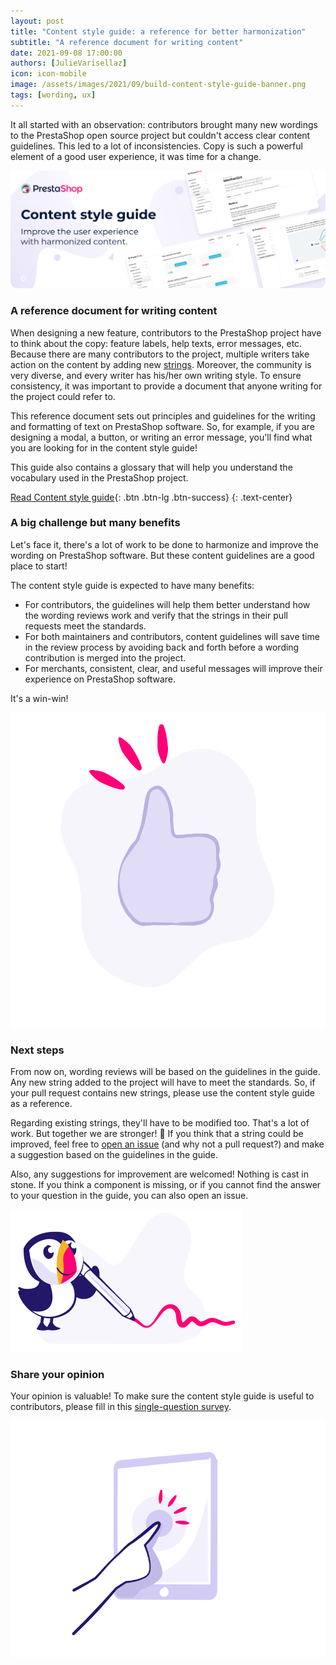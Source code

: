 ```yaml
--- 
layout: post
title: "Content style guide: a reference for better harmonization"
subtitle: "A reference document for writing content" 
date: 2021-09-08 17:00:00
authors: [JulieVarisellaz]
icon: icon-mobile
image: /assets/images/2021/09/build-content-style-guide-banner.png
tags: [wording, ux]
---
```

It all started with an observation: contributors brought many new wordings to the PrestaShop open source project but couldn't access clear content guidelines. This led to a lot of inconsistencies. Copy is such a powerful element of a good user experience, it was time for a change.

![Content style guide banner](/assets/images/2021/09/build-content-style-guide-banner.png)

### A reference document for writing content

When designing a new feature, contributors to the PrestaShop project have to think about the copy: feature labels, help texts, error messages, etc. Because there are many contributors to the project, multiple writers take action on the content by adding new [strings](https://zeroheight.com/80a6c5a61/v/latest/p/36889f-glossary/b/34bc6f). Moreover, the community is very diverse, and every writer has his/her own writing style. To ensure consistency, it was important to provide a document that anyone writing for the project could refer to. 

This reference document sets out principles and guidelines for the writing and formatting of text on PrestaShop software. So, for example, if you are designing a modal, a button, or writing an error message, you'll find what you are looking for in the content style guide!

This guide also contains a glossary that will help you understand the vocabulary used in the PrestaShop project.

[Read Content style guide](https://zeroheight.com/80a6c5a61/v/latest/p/2971bf-content-style-guide){: .btn .btn-lg .btn-success}
{: .text-center}

### A big challenge but many benefits

Let's face it, there's a lot of work to be done to harmonize and improve the wording on PrestaShop software. But these content guidelines are a good place to start!

The content style guide is expected to have many benefits: 

- For contributors, the guidelines will help them better understand how the wording reviews work and verify that the strings in their pull requests meet the standards.
- For both maintainers and contributors, content guidelines will save time in the review process by avoiding back and forth before a wording contribution is merged into the project.
- For merchants, consistent, clear, and useful messages will improve their experience on PrestaShop software.

It's a win-win!

![Thumb up](/assets/images/2021/09/build-thumb-up.png)

### Next steps 

From now on, wording reviews will be based on the guidelines in the guide. Any new string added to the project will have to meet the standards. So, if your pull request contains new strings, please use the content style guide as a reference. 

Regarding existing strings, they'll have to be modified too. That's a lot of work. But together we are stronger! :muscle: If you think that a string could be improved, feel free to [open an issue](https://github.com/PrestaShop/PrestaShop/issues/new/choose) (and why not a pull request?) and make a suggestion based on the guidelines in the guide. 

Also, any suggestions for improvement are welcomed! Nothing is cast in stone. If you think a component is missing, or if you cannot find the answer to your question in the guide, you can also open an issue.

![Puffin writing](/assets/images/2021/09/build-puffin-writing.PNG)

### Share your opinion

Your opinion is valuable! To make sure the content style guide is useful to contributors, please fill in this [single-question survey](https://forms-prestashop.typeform.com/to/J5AF10LE).

![Touch screen](/assets/images/2021/09/build-touch-screen.png)
